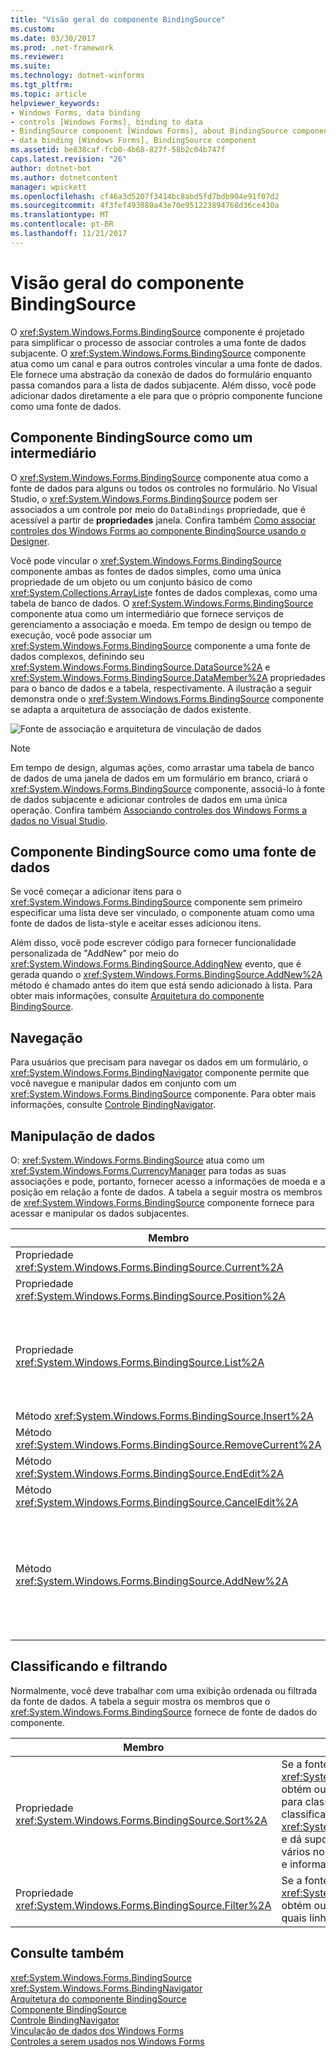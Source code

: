 ```yaml
---
title: "Visão geral do componente BindingSource"
ms.custom: 
ms.date: 03/30/2017
ms.prod: .net-framework
ms.reviewer: 
ms.suite: 
ms.technology: dotnet-winforms
ms.tgt_pltfrm: 
ms.topic: article
helpviewer_keywords:
- Windows Forms, data binding
- controls [Windows Forms], binding to data
- BindingSource component [Windows Forms], about BindingSource component
- data binding [Windows Forms], BindingSource component
ms.assetid: be838caf-fcb0-4b68-827f-58b2c04b747f
caps.latest.revision: "26"
author: dotnet-bot
ms.author: dotnetcontent
manager: wpickett
ms.openlocfilehash: cf46a3d5207f3414bc8abd5fd7bdb904e91f07d2
ms.sourcegitcommit: 4f3fef493080a43e70e951223894768d36ce430a
ms.translationtype: MT
ms.contentlocale: pt-BR
ms.lasthandoff: 11/21/2017
---
```

# <a name="bindingsource-component-overview"></a>Visão geral do componente BindingSource
O <xref:System.Windows.Forms.BindingSource> componente é projetado para simplificar o processo de associar controles a uma fonte de dados subjacente. O <xref:System.Windows.Forms.BindingSource> componente atua como um canal e para outros controles vincular a uma fonte de dados. Ele fornece uma abstração da conexão de dados do formulário enquanto passa comandos para a lista de dados subjacente. Além disso, você pode adicionar dados diretamente a ele para que o próprio componente funcione como uma fonte de dados.  
  
## <a name="bindingsource-component-as-an-intermediary"></a>Componente BindingSource como um intermediário  
 O <xref:System.Windows.Forms.BindingSource> componente atua como a fonte de dados para alguns ou todos os controles no formulário. No Visual Studio, o <xref:System.Windows.Forms.BindingSource> podem ser associados a um controle por meio do `DataBindings` propriedade, que é acessível a partir de **propriedades** janela. Confira também [Como associar controles dos Windows Forms ao componente BindingSource usando o Designer](../../../../docs/framework/winforms/controls/bind-wf-controls-with-the-bindingsource.md).  
  
 Você pode vincular o <xref:System.Windows.Forms.BindingSource> componente ambas as fontes de dados simples, como uma única propriedade de um objeto ou um conjunto básico de como <xref:System.Collections.ArrayList>e fontes de dados complexas, como uma tabela de banco de dados. O <xref:System.Windows.Forms.BindingSource> componente atua como um intermediário que fornece serviços de gerenciamento a associação e moeda. Em tempo de design ou tempo de execução, você pode associar um <xref:System.Windows.Forms.BindingSource> componente a uma fonte de dados complexos, definindo seu <xref:System.Windows.Forms.BindingSource.DataSource%2A> e <xref:System.Windows.Forms.BindingSource.DataMember%2A> propriedades para o banco de dados e a tabela, respectivamente. A ilustração a seguir demonstra onde o <xref:System.Windows.Forms.BindingSource> componente se adapta a arquitetura de associação de dados existente.  
  
 ![Fonte de associação e arquitetura de vinculação de dados](../../../../docs/framework/winforms/controls/media/net-bindsrcdatabindarch.gif "NET_BindSrcDataBindArch")  
  
> [!NOTE]
>  Em tempo de design, algumas ações, como arrastar uma tabela de banco de dados de uma janela de dados em um formulário em branco, criará o <xref:System.Windows.Forms.BindingSource> componente, associá-lo à fonte de dados subjacente e adicionar controles de dados em uma única operação. Confira também [Associando controles dos Windows Forms a dados no Visual Studio](/visualstudio/data-tools/bind-windows-forms-controls-to-data-in-visual-studio).  
  
## <a name="bindingsource-component-as-a-data-source"></a>Componente BindingSource como uma fonte de dados  
 Se você começar a adicionar itens para o <xref:System.Windows.Forms.BindingSource> componente sem primeiro especificar uma lista deve ser vinculado, o componente atuam como uma fonte de dados de lista-style e aceitar esses adicionou itens.  
  
 Além disso, você pode escrever código para fornecer funcionalidade personalizada de "AddNew" por meio do <xref:System.Windows.Forms.BindingSource.AddingNew> evento, que é gerada quando o <xref:System.Windows.Forms.BindingSource.AddNew%2A> método é chamado antes do item que está sendo adicionado à lista. Para obter mais informações, consulte [Arquitetura do componente BindingSource](../../../../docs/framework/winforms/controls/bindingsource-component-architecture.md).  
  
## <a name="navigation"></a>Navegação  
 Para usuários que precisam para navegar os dados em um formulário, o <xref:System.Windows.Forms.BindingNavigator> componente permite que você navegue e manipular dados em conjunto com um <xref:System.Windows.Forms.BindingSource> componente. Para obter mais informações, consulte [Controle BindingNavigator](../../../../docs/framework/winforms/controls/bindingnavigator-control-windows-forms.md).  
  
## <a name="data-manipulation"></a>Manipulação de dados  
 O: <xref:System.Windows.Forms.BindingSource> atua como um <xref:System.Windows.Forms.CurrencyManager> para todas as suas associações e pode, portanto, fornecer acesso a informações de moeda e a posição em relação a fonte de dados. A tabela a seguir mostra os membros de <xref:System.Windows.Forms.BindingSource> componente fornece para acessar e manipular os dados subjacentes.  
  
|Membro|Descrição|  
|------------|-----------------|  
|Propriedade <xref:System.Windows.Forms.BindingSource.Current%2A>|Obtém o item atual da fonte de dados.|  
|Propriedade <xref:System.Windows.Forms.BindingSource.Position%2A>|Obtém ou define a posição atual na lista subjacente.|  
|Propriedade <xref:System.Windows.Forms.BindingSource.List%2A>|Obtém a lista que é a avaliação do <xref:System.Windows.Forms.BindingSource.DataSource%2A> e <xref:System.Windows.Forms.BindingSource.DataMember%2A> avaliação. Se <xref:System.Windows.Forms.BindingSource.DataMember%2A> não está definido, retorna a lista especificada por <xref:System.Windows.Forms.BindingSource.DataSource%2A>.|  
|Método <xref:System.Windows.Forms.BindingSource.Insert%2A>|Insere um item na lista no índice especificado.|  
|Método <xref:System.Windows.Forms.BindingSource.RemoveCurrent%2A>|Remove o item atual da lista.|  
|Método <xref:System.Windows.Forms.BindingSource.EndEdit%2A>|Aplica as alterações pendentes à fonte de dados subjacente.|  
|Método <xref:System.Windows.Forms.BindingSource.CancelEdit%2A>|Cancela a operação de edição atual.|  
|Método <xref:System.Windows.Forms.BindingSource.AddNew%2A>|Adiciona um novo item à lista subjacente. Se a fonte de dados implementa <xref:System.ComponentModel.IBindingList> e retorna um item a partir de <xref:System.Windows.Forms.BindingSource.AddingNew> evento, adiciona esse item. Caso contrário, a solicitação é passada para a lista <xref:System.ComponentModel.IBindingList.AddNew%2A> método. Se a lista subjacente não é um <xref:System.ComponentModel.IBindingList>, o item é criado automaticamente por meio de seu construtor padrão público.|  
  
## <a name="sorting-and-filtering"></a>Classificando e filtrando  
 Normalmente, você deve trabalhar com uma exibição ordenada ou filtrada da fonte de dados. A tabela a seguir mostra os membros que o <xref:System.Windows.Forms.BindingSource> fornece de fonte de dados do componente.  
  
|Membro|Descrição|  
|------------|-----------------|  
|Propriedade <xref:System.Windows.Forms.BindingSource.Sort%2A>|Se a fonte de dados é um <xref:System.ComponentModel.IBindingList>, obtém ou define um nome de coluna usado para classificação e informações de ordem de classificação. Se a fonte de dados é um <xref:System.ComponentModel.IBindingListView> e dá suporte à classificação, avançada obtém vários nomes de coluna usados para classificar e informações de ordem de classificação|  
|Propriedade <xref:System.Windows.Forms.BindingSource.Filter%2A>|Se a fonte de dados é um <xref:System.ComponentModel.IBindingListView>, obtém ou define a expressão usada para filtrar quais linhas são exibidas.|  
  
## <a name="see-also"></a>Consulte também  
 <xref:System.Windows.Forms.BindingSource>  
 <xref:System.Windows.Forms.BindingNavigator>  
 [Arquitetura do componente BindingSource](../../../../docs/framework/winforms/controls/bindingsource-component-architecture.md)  
 [Componente BindingSource](../../../../docs/framework/winforms/controls/bindingsource-component.md)  
 [Controle BindingNavigator](../../../../docs/framework/winforms/controls/bindingnavigator-control-windows-forms.md)  
 [Vinculação de dados dos Windows Forms](../../../../docs/framework/winforms/windows-forms-data-binding.md)  
 [Controles a serem usados nos Windows Forms](../../../../docs/framework/winforms/controls/controls-to-use-on-windows-forms.md)
